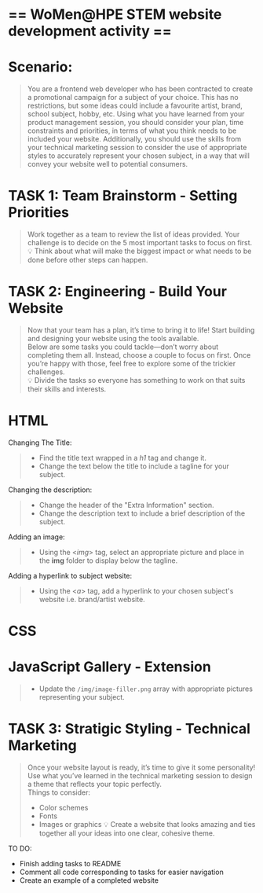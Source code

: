# == WoMen@HPE STEM website development activity ==  

# Scenario:  

> You are a frontend web developer who has been contracted to create a promotional campaign for a subject of your choice. This has no restrictions, but some ideas could include a favourite artist, brand, school subject, hobby, etc. Using what you have learned from your product management session, you should consider your plan, time constraints and priorities, in terms of what you think needs to be included your website. Additionally, you should use the skills from your technical marketing session to consider the use of appropriate styles to accurately represent your chosen subject, in a way that will convey your website well to potential consumers.

# TASK 1: Team Brainstorm - Setting Priorities  

> Work together as a team to review the list of ideas provided. Your challenge is to decide on the 5 most important tasks to focus on first.  
>💡 Think about what will make the biggest impact or what needs to be done before other steps can happen.

# TASK 2: Engineering - Build Your Website  

> Now that your team has a plan, it’s time to bring it to life! Start building and designing your website using the tools available.  
Below are some tasks you could tackle—don’t worry about completing them all. Instead, choose a couple to focus on first.   Once you’re happy with those, feel free to explore some of the trickier challenges.  
>💡 Divide the tasks so everyone has something to work on that suits their skills and interests.  

# HTML
Changing The Title:

> * Find the title text wrapped in a *h1* tag and change it.
> * Change the text below the title to include a tagline for your subject.

Changing the description:

> * Change the header of the "Extra Information" section.
> * Change the description text to include a brief description of the subject.

Adding an image:

> * Using the <*img*> tag, select an appropriate picture and place in the **img** folder to display below the tagline.

Adding a hyperlink to subject website:

> * Using the <*a*> tag, add a hyperlink to your chosen subject's website i.e. brand/artist website.

# CSS

# JavaScript Gallery - Extension

> * Update the `/img/image-filler.png` array with appropriate pictures representing your subject.

# TASK 3: Stratigic Styling - Technical Marketing

> Once your website layout is ready, it’s time to give it some personality! Use what you’ve learned in the technical marketing session to design a theme that reflects your topic perfectly.  
Things to consider:
> * Color schemes
> * Fonts
> * Images or graphics
> 💡 Create a website that looks amazing and ties together all your ideas into one clear, cohesive theme.

TO DO:

* Finish adding tasks to README
* Comment all code corresponding to tasks for easier navigation
* Create an example of a completed website